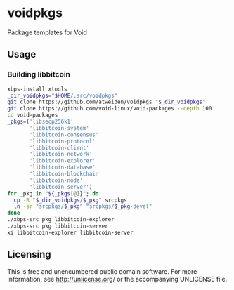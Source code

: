 voidpkgs
========

Package templates for Void

Usage
-----

### Building libbitcoin

```sh
xbps-install xtools
_dir_voidpkgs="$HOME/.src/voidpkgs"
git clone https://github.com/atweiden/voidpkgs "$_dir_voidpkgs"
git clone https://github.com/void-linux/void-packages --depth 100
cd void-packages
_pkgs=('libsecp256k1'
       'libbitcoin-system'
       'libbitcoin-consensus'
       'libbitcoin-protocol'
       'libbitcoin-client'
       'libbitcoin-network'
       'libbitcoin-explorer'
       'libbitcoin-database'
       'libbitcoin-blockchain'
       'libbitcoin-node'
       'libbitcoin-server')
for _pkg in "${_pkgs[@]}"; do
  cp -R "$_dir_voidpkgs/$_pkg" srcpkgs
  ln -sr "srcpkgs/$_pkg" "srcpkgs/$_pkg-devel"
done
./xbps-src pkg libbitcoin-explorer
./xbps-src pkg libbitcoin-server
xi libbitcoin-explorer libbitcoin-server
```


Licensing
---------

This is free and unencumbered public domain software. For more
information, see http://unlicense.org/ or the accompanying UNLICENSE file.
